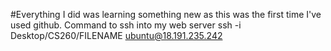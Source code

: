#Everything I did was learning something new as this was the first time I've used github.
Command to ssh into my web server
ssh -i Desktop/CS260/FILENAME ubuntu@18.191.235.242
